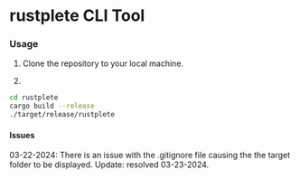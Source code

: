 # rustplete CLI Tool 

### Usage 

1. Clone the repository to your local machine. 

2. 
```sh
cd rustplete
cargo build --release 
./target/release/rustplete
```

#### Issues
03-22-2024: There is an issue with the .gitignore file causing the the target folder to be displayed. Update: resolved 03-23-2024.

